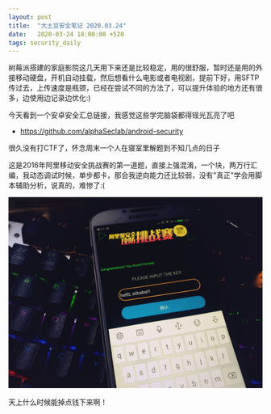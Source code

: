 ```yaml
---
layout: post
title:  "大土豆安全笔记 2020.03.24"
date:   2020-03-24 18:00:00 +520
tags: security_daily
---
```


树莓派搭建的家庭影院这几天用下来还是比较稳定，用的很舒服，暂时还是用的外接移动硬盘，开机自动挂载，然后想看什么电影或者电视剧，提前下好，用SFTP传过去，上传速度是瓶颈，已经在尝试不同的方法了，可以提升体验的地方还有很多，边使用边记录边优化:)

今天看到一个安卓安全汇总链接，我感觉这些学完脑袋都得锃光瓦亮了吧
- https://github.com/alphaSeclab/android-security

很久没有打CTF了，怀念周末一个人在寝室里解题到不知几点的日子

这是2016年阿里移动安全挑战赛的第一道题，直接上强混淆，一个块，两万行汇编，我动态调试时候，单步都卡，那会我逆向能力还比较弱，没有"真正"学会用脚本辅助分析，说真的，难惨了:(

![IMAGE](/assets/resources/CB05742D636BD0178B8885EFEFC87476.jpg)

天上什么时候能掉点钱下来啊！